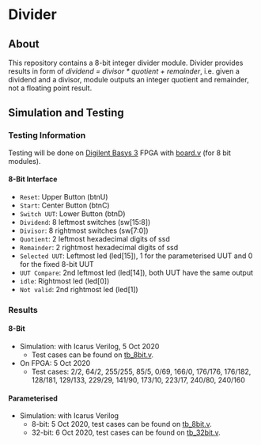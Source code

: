 # Divider

## About

This repository contains a 8-bit integer divider module. Divider provides results in form of *dividend = divisor \* quotient + remainder*, i.e. given a dividend and a divisor, module outputs an integer quotient and remainder, not a floating point result.

## Simulation and Testing

### Testing Information

Testing will be done on [Digilent Basys 3](https://reference.digilentinc.com/reference/programmable-logic/basys-3/reference-manual) FPGA with [board.v](https://github.com/suoglu/divider/blob/main/Testing/board.v) (for 8 bit modules).

#### 8-Bit Interface

* `Reset`: Upper Button (btnU)
* `Start`: Center Button (btnC)
* `Switch UUT`: Lower Button (btnD)
* `Dividend`: 8 leftmost switches (sw[15:8])
* `Divisor`: 8 rightmost switches (sw[7:0])
* `Quotient`: 2 leftmost hexadecimal digits of ssd
* `Remainder`: 2 rightmost hexadecimal digits of ssd
* `Selected UUT`: Leftmost led (led[15]), 1 for the parameterised UUT and 0 for the fixed 8-bit UUT
* `UUT Compare`: 2nd leftmost led (led[14]), both UUT have the same output
* `idle`: Rightmost led (led[0])
* `Not valid`: 2nd rightmost led (led[1])

### Results

#### 8-Bit

* Simulation: with Icarus Verilog, 5 Oct 2020
  * Test cases can be found on [tb_8bit.v](https://github.com/suoglu/divider/blob/main/Simulation/tb_8bit.v).
* On FPGA: 5 Oct 2020
  * Test cases: 2/2, 64/2, 255/255, 85/5, 0/69, 166/0, 176/176, 176/182, 128/181, 129/133, 229/29, 141/90, 173/10, 223/17, 240/80, 240/160

#### Parameterised

* Simulation: with Icarus Verilog
  * 8-bit: 5 Oct 2020, test cases can be found on [tb_8bit.v](https://github.com/suoglu/divider/blob/main/Simulation/tb_8bit.v).
  * 32-bit: 6 Oct 2020, test cases can be found on [tb_32bit.v](https://github.com/suoglu/divider/blob/main/Simulation/tb_32bit.v).
